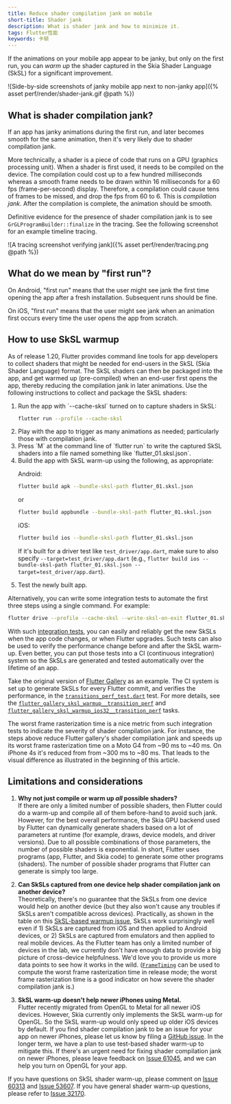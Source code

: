 ```yaml
---
title: Reduce shader compilation jank on mobile
short-title: Shader jank
description: What is shader jank and how to minimize it.
tags: Flutter性能
keywords: 卡顿
---
```


If the animations on your mobile app appear to be janky,
but only on the first run, you can _warm up_ the
shader captured in the Skia Shader Language (SkSL) for a
significant improvement.

![Side-by-side screenshots of janky mobile app next to non-janky app]({% asset perf/render/shader-jank.gif @path %})

## What is shader compilation jank?

If an app has janky animations during the first run,
and later becomes smooth for the same animation,
then it's very likely due to shader compilation jank.

More technically, a shader is a piece of code that runs on
a GPU (graphics processing unit).
When a shader is first used, it needs to be compiled on the device.
The compilation could cost up to a few hundred milliseconds
whereas a smooth frame needs to be drawn within 16 milliseconds
for a 60 fps (frame-per-second) display.
Therefore, a compilation could cause tens of frames to be missed,
and drop the fps from 60 to 6. This is _compilation jank_.
After the compilation is complete, the animation should be smooth.

Definitive evidence for the presence of shader compilation jank
is to see `GrGLProgramBuilder::finalize` in the tracing.
See the following screenshot for an example timeline tracing.

![A tracing screenshot verifying jank]({% asset perf/render/tracing.png @path %})

## What do we mean by "first run"?

On Android, "first run" means that the user might see
jank the first time opening the app after a fresh
installation. Subsequent runs should be fine.

On iOS, "first run" means that the user might see
jank when an animation first occurs every time
the user opens the app from scratch.

## How to use SkSL warmup

As of release 1.20, Flutter provides command line tools for app developers to
collect shaders that might be needed for end-users in the SkSL
(Skia Shader Language) format. The SkSL shaders can then be
packaged into the app, and get warmed up (pre-compiled)
when an end-user first opens the app, thereby reducing the compilation
jank in later animations. Use the following instructions to collect
and package the SkSL shaders:

<ol markdown="1">
<li markdown="1">Run the app with `--cache-sksl` turned on
    to capture shaders in SkSL:

```sh
flutter run --profile --cache-sksl
```
</li>

<li markdown="1"> Play with the app to trigger as many animations
    as needed; particularly those with compilation jank.
</li>

<li markdown="1"> Press `M` at the command line of `flutter run` to
    write the captured SkSL shaders into a file named something like
   `flutter_01.sksl.json`.
</li>

<li markdown="1"> Build the app with SkSL warm-up using the following,
    as appropriate:

Android:
```sh
flutter build apk --bundle-sksl-path flutter_01.sksl.json
```
or
```sh
flutter build appbundle --bundle-sksl-path flutter_01.sksl.json
```

iOS:
```sh
flutter build ios --bundle-sksl-path flutter_01.sksl.json
```

If it's built for a driver test like `test_driver/app.dart`, make sure to also specify `--target=test_driver/app.dart` (e.g., `flutter build ios --bundle-sksl-path flutter_01.sksl.json --target=test_driver/app.dart`).

</li>

<li markdown="1"> Test the newly built app.
</li>
</ol>

Alternatively, you can write some integration tests to
automate the first three steps using a single command.
For example:

```sh
flutter drive --profile --cache-sksl --write-sksl-on-exit flutter_01.sksl.json -t test_driver/app.dart
```

With such [integration tests][], you can easily and reliably get the
new SkSLs when the app code changes, or when Flutter upgrades.
Such tests can also be used to verify the performance change
before and after the SkSL warm-up. Even better, you can put
those tests into a CI (continuous integration) system so the
SkSLs are generated and tested automatically over the lifetime of an app.

Take the original version of [Flutter Gallery][] as an example.
The CI system is set up to generate SkSLs for every Flutter commit,
and verifies the performance, in the [`transitions_perf_test.dart`][] test.
For more details, see the [`flutter_gallery_sksl_warmup__transition_perf`][]
and [`flutter_gallery_sksl_warmup_ios32__transition_perf`][] tasks.

The worst frame rasterization time is a nice metric from such integration tests to indicate the severity of shader compilation jank. For instance, the steps above reduce Flutter gallery's shader compilation jank and speeds up its worst frame rasterization time on a Moto G4 from ~90 ms to ~40 ms. On iPhone 4s it's reduced from from ~300 ms to ~80 ms. That leads to the visual difference as illustrated in the beginning of this article.

[Flutter Gallery]: {{site.github}}/flutter/flutter/tree/master/dev/integration_tests/flutter_gallery
[`flutter_gallery_sksl_warmup__transition_perf`]: {{site.github}}/flutter/flutter/blob/master/dev/devicelab/bin/tasks/flutter_gallery_sksl_warmup__transition_perf.dart
[`flutter_gallery_sksl_warmup_ios32__transition_perf`]: {{site.github}}/flutter/flutter/blob/master/dev/devicelab/bin/tasks/flutter_gallery_sksl_warmup_ios32__transition_perf.dart
[integration tests]: /docs/cookbook/testing/integration/introduction
[`transitions_perf_test.dart`]: {{site.github}}/flutter/flutter/blob/master/dev/integration_tests/flutter_gallery/test_driver/transitions_perf_test.dart

## Limitations and considerations

1. **Why not just compile or warm up _all_ possible shaders?**<br>
   If there are only a limited number of possible shaders,
   then Flutter could do a warm-up and compile all of them
   before-hand to avoid such jank.
   However, for the best overall performance,
   the Skia GPU backend used by Flutter can dynamically generate
   shaders based on a lot of parameters at runtime
   (for example, draws, device models, and driver versions).
   Due to all possible combinations of those parameters,
   the number of possible shaders is exponential.
   In short, Flutter uses programs (app, Flutter, and Skia code)
   to generate some other programs (shaders). The number of possible
   shader programs that Flutter can generate is simply too large.

2. **Can SkSLs captured from one device help shader compilation jank
   on another device?**<br>
   Theoretically, there's no guarantee that the SkSLs from one device
   would help on another device (but they also won't cause any troubles
   if SkSLs aren't compatible across devices).
   Practically, as shown in the table on this [SkSL-based warmup issue][],
   SkSLs work surprisingly well
   even if 1) SkSLs are captured from iOS and then applied to Android devices,
   or 2) SkSLs are captured from emulators and then applied to real mobile
   devices. As the Flutter team has only a limited number of devices in the lab,
   we currently don't have enough data to provide a big picture of cross-device
   helpfulness. We'd love you to provide us more data points to see how it
   works in the wild. ([`FrameTiming`][] can be used to compute the worst frame
   rasterization time in release mode; the worst frame rasterization time is
   a good indicator on how severe the shader compilation jank is.)

3. **SkSL warm-up doesn't help newer iPhones using Metal.**<br>
   Flutter recently migrated from OpenGL to Metal for all newer iOS
   devices. However, Skia currently only implements the SkSL warm-up for
   OpenGL. So the SkSL warm-up would only speed up older iOS devices
   by default. If you find shader compilation jank to be an issue
   for your app on newer iPhones, please let us know by filing a
   [GitHub issue][]. In the longer term, we have a plan to use test-based
   shader warm-up to mitigate this. If there's an urgent need for fixing
   shader compilation jank on newer iPhones, please leave feedback on
   [Issue 61045][], and we can help you turn on OpenGL for your app.


[`FrameTiming`]: {{site.api}}/flutter/dart-ui/FrameTiming-class.html
[SkSL-based warmup issue]: {{site.github}}/flutter/flutter/issues/53607#issuecomment-608587484
[GitHub issue]: {{site.github}}/flutter/flutter/issues
[Issue 61045]: {{site.github}}/flutter/flutter/issues/61045

If you have questions on SkSL shader warm-up,
please comment on [Issue 60313][] and [Issue 53607][].
If you have general shader warm-up questions,
please refer to [Issue 32170][].

[Issue 32170]: {{site.github}}/flutter/flutter/issues/32170
[Issue 53607]: {{site.github}}/flutter/flutter/issues/53607
[Issue 60313]: {{site.github}}/flutter/flutter/issues/60313

